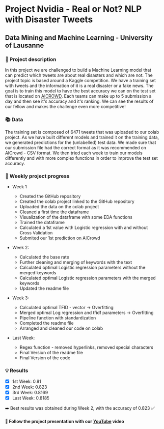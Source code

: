 # Project Nvidia - Real or Not? NLP with Disaster Tweets

## Data Mining and Machine Learning - University of Lausanne

### :pencil: Project description

In this project we are challenged to build a Machine Learning model that can predict which tweets are about real disasters and which are not. The
project topic is based around a Kaggle competition. We have a training set with tweets and the information of it is a real disaster or a fake news. 
The goal is to train this model to have the best accuracy we can on the test set that is located on [AICROWD](https://www.aicrowd.com/challenges/final-project-of-the-data-mining-and-machine-learning-course). 
Each teams can make up to 5 submission a day and then see it's accuracy and it's ranking. We can see the results of our fellow and makes the challenge even more competitive!


### :books: Data

The training set is composed of 6471 tweets that was uploaded to our colab project. 
As we have built different models and trained it on the training data, we generated predictions for the (unlabelled) test data.
We made sure that our submission file had the correct format as it was recommended on AICrowd - CSV format.
We then tried each week to train our models differently and with more complex functions in order to improve the test set accuracy.


### :calendar: Weekly project progress

- Week 1 
  - Created the GitHub repository
  - Created the colab project linked to the GitHub repository
  - Uploaded the data on the colab project
  - Cleaned a first time the dataframe
  - Visualization of the dataframe with some EDA functions
  - Trained the dataframe
  - Calculated a 1st value with Logistic regression with and without Cross Validation
  - Submited our 1st prediction on AICrowd

- Week 2: 
  - Calculated the base rate
  - Further cleaning and merging of keywords with the text
  - Calculated optimal Logistic regression parameters without the merged keywords
  - Calculated optimal Logistic regression parameters with the merged keywords
  - Updated the readme file
  
- Week 3:
  - Calculated optimal TFID - vector -> Overfitting
  - Merged optimal Log regression and tfidf parameters -> Overfitting
  - Pipeline function with standardization
  - Completed the readme file
  - Arranged and cleaned our code on colab

- Last Week:
  - Regex function - removed hyperlinks, removed special characters
  - Final Version of the readme file
  - Final Version of the code

### :bulb: Results

- [x] 1st Week:  0.81
- [x] 2nd Week:  0.823
- [x] 3rd Week:  0.8169
- [x] Last Week: 0.8185

:arrow_right: Best results was obtained during Week 2, with the accuracy of 0.823 :white_check_mark:

#### :movie_camera: Follow the project presentation with our [YouTube](https://www.aicrowd.com/challenges/final-project-of-the-data-mining-and-machine-learning-course) video


